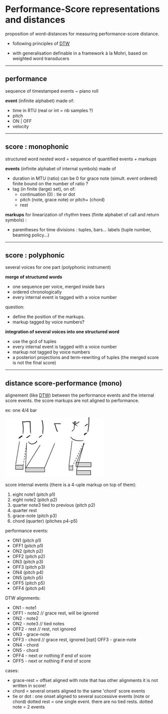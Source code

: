 # Performance-Score representations and distances
proposition of word-distances for measuring performance-score distance.

- following principles of [DTW](DTW.md)

- with generalisation definable in a framework à la Mohri, based on weighted word transducers 



---
## performance
sequence of timestamped events ~ piano roll

**event** (infinite alphabet) made of:
- time in RTU (real or int = nb samples ?)
- pitch
- ON | OFF
- velocity

---
## score : monophonic
structured word
nested word = sequence of quantified events + markups

**events** 
(infinite alphabet of internal symbols) made of 
- duration in MTU (ratio)
  can be 0 for grace note (simult. event ordered)
  finite bound on the number of ratio ?
- tag (in finite (large) set), on of:
  - continuation (0) : tie or dot
  - pitch (note, grace note) or pitch+ (chord)
  - rest

**markups** for linearization of rhythm trees 
(finite alphabet of call and return symbols) :
- parentheses for time divisions : tuples, bars...
  labels (tuple number, beaming policy...)


---
## score : polyphonic
several voices for one part (polyphonic instrument)

**merge of structured words**
- one sequence per voice, merged inside bars
- ordered chronologically
- every internal event is tagged with a voice number

question: 
- define the position of the markups.
- markup tagged by voice numbers?

**integration of several voices into one structured word**
- use the gcd of tuples
- every internal event is tagged with a voice number
- markup not tagged by voice numbers
- a posteriori projections and term-rewriting of tuples
  (the merged score is not the final score)



---
## distance score-performance (mono)

alignement (like [DTW](DTW.md)) between 
the performance events and
the internal score events.
the score markups are not aligned to performance.

ex: one 4/4 bar

![](ex44-mono.png)

score internal events (there is a 4-uple markup on top of them):
1. eight note1 (pitch p1)
2. eight note2 (pitch p2)
3. quarter note3 tied to previous (pitch p2)
4. quarter rest 
5. grace-note (pitch p3)
6. chord (quarter) (pitches p4-p5)

performance events:
- ON1  (pitch p1)
- OFF1 (pitch p1)
- ON2  (pitch p2)
- OFF2 (pitch p2)
- ON3  (pitch p3)
- OFF3 (pitch p3)
- ON4  (pitch p4)
- ON5  (pitch p5)
- OFF5 (pitch p5)
- OFF4 (pitch p4)

DTW alignments:
- ON1 - note1
- OFF1 - note2  // grace rest, will be ignored
- ON2 - note2
- ON2 - note3   // tied notes
- OFF2 - rest   // rest, not ignored
- ON3 - grace-note
- OFF3 - chord  // grace rest, ignored
  [opt] OFF3 - grace-note
- ON4 - chord
- ON5 - chord
- OFF4 - next or nothing if end of score
- OFF5 - next or nothing if end of score

cases: 
- grace-rest = offset aligned with note that has other alignments
  it is not written in score!
- chord = several onsets aligned to the same 'chord' score events
- tie or dot : one onset aligned to several successive events (note or chord)
  dotted rest = one single event. there are no tied rests.
  dotted note = 2 events
  
